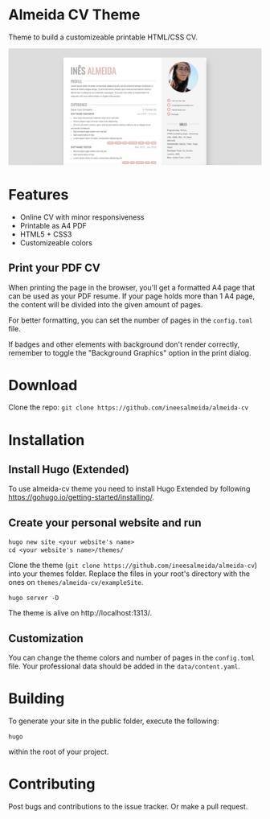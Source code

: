 # Almeida CV Theme
Theme to build a customizeable printable HTML/CSS CV.

![Screenshot](images/screenshot-full.png)

# Features
 - Online CV with minor responsiveness
 - Printable as A4 PDF
 - HTML5 + CSS3
 - Customizeable colors

## Print your PDF CV
When printing the page in the browser, you'll get a formatted A4 page that can be used as your PDF resume. 
If your page holds more than 1 A4 page, the content will be divided into the given amount of pages.

For better formatting, you can set the number of pages in the `config.toml` file.

If badges and other elements with background don't render correctly, remember to toggle the "Background Graphics" option in the print dialog.

# Download 
Clone the repo: `git clone https://github.com/ineesalmeida/almeida-cv`

# Installation
## Install Hugo (Extended)
To use almeida-cv theme you need to install Hugo Extended by following https://gohugo.io/getting-started/installing/.

## Create your personal website and run
```
hugo new site <your website's name>
cd <your website's name>/themes/
```
Clone the theme (`git clone https://github.com/ineesalmeida/almeida-cv`) into your themes folder.
Replace the files in your root's directory with the ones on `themes/almeida-cv/exampleSite`.
```
hugo server -D
```
The theme is alive on http://localhost:1313/.

## Customization
You can change the theme colors and number of pages in the `config.toml` file.
Your professional data should be added in the `data/content.yaml`.


# Building 
To generate your site in the public folder, execute the following:
```
hugo
```
within the root of your project.


# Contributing 
Post bugs and contributions to the issue tracker. Or make a pull request.
